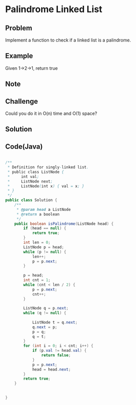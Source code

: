 Palindrome Linked List
===


Problem
-------

Implement a function to check if a linked list is a palindrome.


Example
-------

Given 1->2->1, return true

Note
---------

Challenge
---------

Could you do it in O(n) time and O(1) space?

Solution
--------


Code(Java)
----------

```java

/**
 * Definition for singly-linked list.
 * public class ListNode {
 *     int val;
 *     ListNode next;
 *     ListNode(int x) { val = x; }
 * }
 */
public class Solution {
    /**
     * @param head a ListNode
     * @return a boolean
     */
    public boolean isPalindrome(ListNode head) {
        if (head == null) {
            return true;
        }
        int len = 0;
        ListNode p = head;
        while (p != null) {
            len++;
            p = p.next;
        }
        
        p = head;
        int cnt = 1;
        while (cnt < len / 2) {
            p = p.next;
            cnt++;
        }
        
        ListNode q = p.next;
        while (q != null) {
            
            ListNode t = q.next;
            q.next = p;
            p = q;
            q = t;
        }
        for (int i = 0; i < cnt; i++) {
            if (p.val != head.val) {
                return false;
            }
            p = p.next;
            head = head.next;
        }
        return true;
    }
    
   
}

```